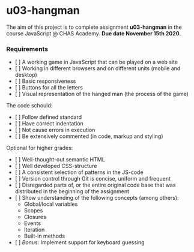 # u03-hangman

The aim of this project is to complete assignment **u03-hangman** in the course JavaScript @ CHAS Academy. 
**Due date November 15th 2020.**

### Requirements

- [ ] A working game in JavaScript that can be played on a web site
- [ ] Working in different browsers and on different units (mobile and desktop)
- [ ] Basic responsiveness
- [ ] Buttons for all the letters
- [ ] Visual representation of the hanged man (the process of the game)

The code schould:
- [ ] Follow defined standard
- [ ] Have correct indentation
- [ ] Not cause errors in execution
- [ ] Be extensively commented (in code, markup and styling)

Optional for higher grades:
- [ ] Well-thought-out semantic HTML
- [ ] Well developed CSS-structure
- [ ] A consistent selection of patterns in the JS-code
- [ ] Version control through Git is concise, uniform and frequent
- [ ] Disregarded parts of, or the entire original code base that was distributed in the beginning of the assignment
- [ ] Show understanding of the following concepts (among others):
    - Global/local variables
    - Scopes
    - Closures
    - Events
    - Iteration
    - Built-in methods
- [ ] *Bonus*: Implement support for keyboard guessing